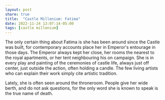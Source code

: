 ```yaml
---
layout: post
share: true
title:  "Castle Millenium: Fatima"
date: 2022-11-24 13:07:14-05:00
tags: [castle millenium]
---
```

The only certain thing about Fatima is she has been around since the Castle was built, for contemporary accounts place her in Emperor's entourage in those days. The Emperor always kept her close, her rooms the nearest to the royal apartments, or her tent neighbouring his on campaign. She is in every play and painting of the ceremonies of castle life, always just off center, just outside the action, often holding a candle. The few living artists who can explain their work simply cite artistic tradition.

Lately, she is often seen around the throneroom. People give her wide berth, and do not ask questions, for the only word she is known to speak is the true name of death.